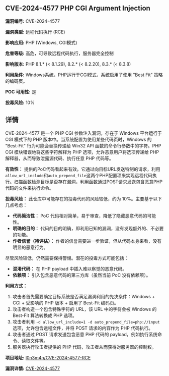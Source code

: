 ## CVE-2024-4577 PHP CGI Argument Injection

**漏洞编号:** CVE-2024-4577

**漏洞类型:** 远程代码执行 (RCE)

**影响应用:** PHP (Windows, CGI模式)

**危害等级:** 高危，可导致远程代码执行，服务器完全控制

**影响版本:** PHP 8.1.* (< 8.1.29), 8.2.* (< 8.2.20), 8.3.* (< 8.3.8)

**利用条件:** Windows系统，PHP运行于CGI模式，系统启用了使用 "Best Fit" 策略的编码页。

**POC 可用性:** 是

**投毒风险:** 10%

## 详情

CVE-2024-4577 是一个 PHP CGI 参数注入漏洞，存在于 Windows 平台运行于 CGI 模式下的 PHP 版本中。当系统配置为使用某些代码页时，Windows 的 "Best-Fit" 行为可能会替换传递给 Win32 API 函数的命令行参数中的字符。PHP CGI 模块错误地将这些字符解释为 PHP 选项，允许恶意用户将选项传递给 PHP 解释器，从而导致泄露源代码、执行任意 PHP 代码等。

**有效性：**
提供的PoC代码看起来有效。它通过向目标URL发送特制的请求，利用`allow_url_include`和`auto_prepend_file`这两个PHP配置项来实现远程代码执行。扫描函数检测目标是否存在漏洞，利用函数通过POST请求发送包含恶意PHP代码的文件来执行命令。

**投毒风险：**
此仓库中可能存在的投毒代码的风险较低，约为 10%。主要基于以下几点考虑：

*   **代码简洁性：** PoC 代码相对简单，易于审查，降低了隐藏恶意代码的可能性。
*   **明确的目的：** 代码的目的明确，即利用已知的漏洞，没有发现额外的、不必要的功能。
*   **作者信誉（待评估）：** 作者的信誉需要进一步验证，但从代码本身来看，没有明显的恶意行为。

尽管风险较低，仍然需要保持警惕。潜在的投毒方式可能包括：

*   **混淆代码：** 在 PHP payload 中插入难以察觉的恶意代码。
*   **依赖项：** 引入包含恶意代码的第三方库（虽然当前 PoC 没有依赖项）。

**利用方式：**
1.  攻击者首先需要确定目标系统是否满足漏洞利用的先决条件：Windows + CGI + 受影响的 PHP 版本 + 启用了 Best-Fit 编码页。
2.  攻击者构造一个包含特殊字符的 URL，该 URL 中的字符会被 Windows 的 Best-Fit 算法转换成 PHP 选项。
3.  攻击者利用 `-d allow_url_include=1 -d auto_prepend_file=php://input` 选项，允许包含远程文件，并将 POST 请求的内容作为 PHP 代码执行。
4.  攻击者通过 POST 请求发送包含恶意 PHP 代码的 payload，例如执行系统命令、读取文件等。
5.  服务器执行攻击者提供的 PHP 代码，攻击者从而获得对服务器的控制权。

**项目地址:** [l0n3m4n/CVE-2024-4577-RCE](https://github.com/l0n3m4n/CVE-2024-4577-RCE)

**漏洞详情:** [CVE-2024-4577](https://nvd.nist.gov/vuln/detail/CVE-2024-4577)